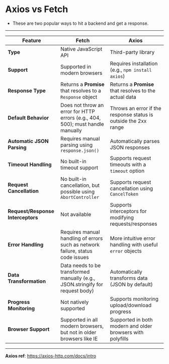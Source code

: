 # Axios vs Fetch
- These are two popular ways to hit a backend and get a response.

 ------------------------------------------------------------------------------------------------------------------------------------------------------------------------------------------------
| **Feature**                       | **Fetch**                                                                      | **Axios**                                                                 |
|-----------------------------------|--------------------------------------------------------------------------------|---------------------------------------------------------------------------|
| **Type**                          | Native JavaScript API                                                          | Third-party library                                                       |
| **Support**                       | Supported in modern browsers                                                   | Requires installation (e.g., `npm install axios`)                         |
| **Response Type**                 | Returns a **Promise** that resolves to a `Response` object                     | Returns a **Promise** that resolves to the actual data                    |
| **Default Behavior**              | Does not throw an error for HTTP errors (e.g., 404, 500); must handle manually | Throws an error if the response status is outside the 2xx range           |
| **Automatic JSON Parsing**        | Requires manual parsing using `response.json()`                                | Automatically parses JSON responses                                       |
| **Timeout Handling**              | No built-in timeout support                                                    | Supports request timeouts with a `timeout` option                         |
| **Request Cancellation**          | No built-in cancellation, but possible using `AbortController`                 | Supports request cancellation using `CancelToken`                         |
| **Request/Response Interceptors** | Not available                                                                  | Supports interceptors for modifying requests/responses                    |
| **Error Handling**                | Requires manual handling of errors such as network failure, status code issues | More intuitive error handling with useful `error` objects                 |
| **Data Transformation**           | Data needs to be transformed manually (e.g., JSON.stringify for request body)  | Automatically transforms data (JSON by default)                           |
| **Progress Monitoring**           | Not natively supported                                                         | Supports monitoring upload/download progress                              |
| **Browser Support**               | Supported in all modern browsers, but not in older browsers like IE            | Supported in both modern and older browsers with polyfills                |
 ------------------------------------------------------------------------------------------------------------------------------------------------------------------------------------------------




**Axios ref**: https://axios-http.com/docs/intro